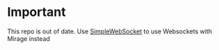# Important

This repo is out of date. Use [SimpleWebSocket](https://github.com/James-Frowen/SimpleWebSocket) to use Websockets with Mirage instead
